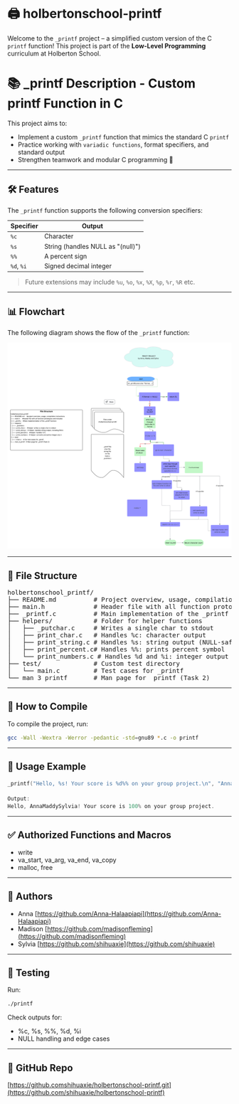 # 🖨️ holbertonschool-printf

Welcome to the `_printf` project – a simplified custom version of the C `printf` function! 
This project is part of the **Low-Level Programming** curriculum at Holberton School.

# 📚 _printf Description - Custom printf Function in C

This project aims to:
- Implement a custom `_printf` function that mimics the standard C `printf`
- Practice working with `variadic functions`, format specifiers, and standard output
- Strengthen teamwork and modular C programming 🧠
---

## 🛠️ Features

The `_printf` function supports the following conversion specifiers:

| Specifier | Output                          |
|-----------|----------------------------------|
| `%c`      | Character                        |
| `%s`      | String (handles NULL as "(null)")|
| `%%`      | A percent sign                   |
| `%d`, `%i`| Signed decimal integer           |

> Future extensions may include `%u`, `%o`, `%x`, `%X`, `%p`, `%r`, `%R` etc.

---

## 📊 Flowchart

The following diagram shows the flow of the `_printf` function:

![Flowchart of _printf](images/Flowchart.png)

---

## 📂 File Structure
<pre>
holbertonschool_printf/
├── README.md          # Project overview, usage, compilation instructions
├── main.h             # Header file with all function prototypes and includes
├── _printf.c          # Main implementation of the _printf function
├── helpers/           # Folder for helper functions
│   ├── _putchar.c     # Writes a single char to stdout
│   ├── print_char.c   # Handles %c: character output
│   ├── print_string.c # Handles %s: string output (NULL-safe)
│   ├── print_percent.c# Handles %%: prints percent symbol
│   └── print_numbers.c # Handles %d and %i: integer output
├── test/              # Custom test directory
│   └── main.c         # Test cases for _printf
└── man_3_printf       # Man page for _printf (Task 2)
</pre>
---

## 🔧 How to Compile

To compile the project, run:

```bash
gcc -Wall -Wextra -Werror -pedantic -std=gnu89 *.c -o printf
```
---

## 🧩 Usage Example

```c
_printf("Hello, %s! Your score is %d%% on your group project.\n", "AnnaMaddySylvia", 100);

Output:
Hello, AnnaMaddySylvia! Your score is 100% on your group project.
```

---

## ✅ Authorized Functions and Macros

- write
- va_start, va_arg, va_end, va_copy
- malloc, free

---

## 🤝 Authors

- Anna [https://github.com/Anna-Halaapiapi](https://github.com/Anna-Halaapiapi)
- Madison [https://github.com/madisonfleming](https://github.com/madisonfleming)
- Sylvia [https://github.com/shihuaxie](https://github.com/shihuaxie)

---

## 🧪 Testing
Run:
```bash
./printf
```
Check outputs for:
- %c, %s, %%, %d, %i
- NULL handling and edge cases

---
## 🚀 GitHub Repo
[https://github.comshihuaxie/holbertonschool-printf.git](https://github.com/shihuaxie/holbertonschool-printf)


